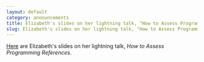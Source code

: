```yaml
---
layout: default
category: announcements
title: Elizabeth's slides on her lightning talk, "How to Assess Programming References"
slug: Elizabeth's slides on her lightning talk, "How to Assess Programming References"
---
```


&#x20;<a href='https://www.youtube.com/watch?v=PXsI2Vxi3d8'>Here</a> are Elizabeth's slides on her lightning talk, *How to Assess Programming References*.
